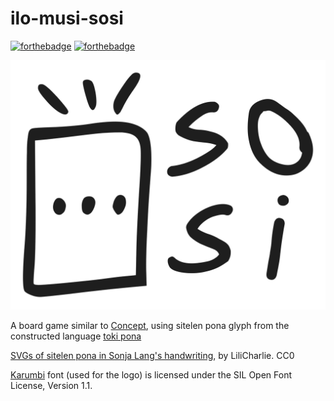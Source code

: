 # ilo-musi-sosi

[![forthebadge](https://forthebadge.com/images/badges/designed-in-inkscape.svg)](https://forthebadge.com) [![forthebadge](https://forthebadge.com/images/badges/built-with-love.svg)](https://forthebadge.com)


![sosi logo](logo/logo-black-white-outline.svg)


A board game similar to [Concept](https://en.wikipedia.org/wiki/Concept_(board_game)), using sitelen pona glyph from the constructed language [toki pona](https://en.wikipedia.org/wiki/Toki_Pona)



[SVGs of sitelen pona in Sonja Lang's handwriting](https://commons.wikimedia.org/wiki/Category:SVGs_of_sitelen_pona_in_Sonja_Lang%27s_handwriting), by LiliCharlie. CC0

[Karumbi](https://smc.org.in/fonts/karumbi) font (used for the logo) is licensed under the SIL Open Font License, Version 1.1. 